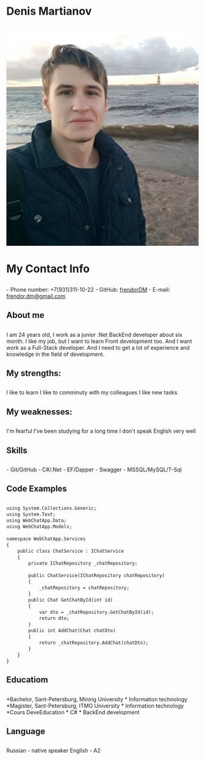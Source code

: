 # Denis Martianov <h1>

![Myself](/assets/images/image.jpg)

# My Contact Info <h2>
\- Phone number: +7(931)311-10-22
\- GitHub: [frendorDM](https://github.com/frendorDM)
\- E-mail: frendor.dm@gmail.com

## About me <h2>

I am 24 years old, I work as a junior .Net BackEnd developer about six month. I like my job, but I want to learn Front development too. And I want work as a Full-Stack developer. And I need to get a lot of experience and knowledge in the field of development.

## My strengths: <h2>

I like to learn
I like to comminuty with my colleagues
I like new tasks 

## My weaknesses: <h2>

 I'm fearful
 I've been studying for a long time
 I don't speak English very well

## Skills <h2>

 \- Git/GitHub
 \- C#/.Net
 \- EF/Dapper
 \- Swagger
 \- MSSQL/MySQL/T-Sql

## Code Examples <h2>

```using System;
using System.Collections.Generic;
using System.Text;
using WebChatApp.Data;
using WebChatApp.Models;

namespace WebChatApp.Services
{
    public class ChatService : IChatService
    {
        private IChatRepository _chatRepository;

        public ChatService(IChatRepository chatRepository)
        {
            _chatRepository = chatRepository;
        }
        public Chat GetChatById(int id)
        {
            var dto = _chatRepository.GetChatById(id);
            return dto;
        }
        public int AddChat(Chat chatDto)
        {
            return _chatRepository.AddChat(chatDto);
        }
    }
}
```

## Educatiom <h2>

*Bachelor, Sant-Petersburg, Mining University 
    * Information technology
*Magister, Sant-Petersburg, ITMO University
    * Information technology
*Cours DeveEducation
    * C#
    * BackEnd development

## Language <h2>

Russian - native speaker
English - A2

